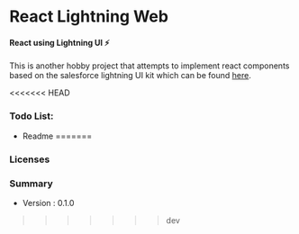 # React Lightning Web
#### React using Lightning UI ⚡️

This is another hobby project that attempts to implement react components based on the salesforce lightning UI kit which can be found [here](https://www.sketchappsources.com/free-source/2795-salesforce-design-system-template-sketch-freebie-resource.html).

<<<<<<< HEAD
### Todo List:
* Readme
=======
### Licenses

### Summary
- Version : 0.1.0
>>>>>>> dev
